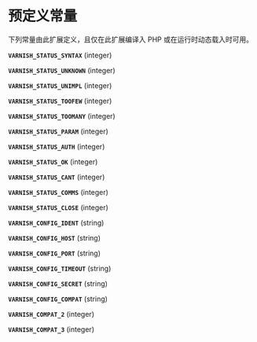 预定义常量
==========

下列常量由此扩展定义，且仅在此扩展编译入 PHP 或在运行时动态载入时可用。

**`VARNISH_STATUS_SYNTAX`** (<span class="type">integer</span>)  
<span class="simpara"> </span>

**`VARNISH_STATUS_UNKNOWN`** (<span class="type">integer</span>)  
<span class="simpara"> </span>

**`VARNISH_STATUS_UNIMPL`** (<span class="type">integer</span>)  
<span class="simpara"> </span>

**`VARNISH_STATUS_TOOFEW`** (<span class="type">integer</span>)  
<span class="simpara"> </span>

**`VARNISH_STATUS_TOOMANY`** (<span class="type">integer</span>)  
<span class="simpara"> </span>

**`VARNISH_STATUS_PARAM`** (<span class="type">integer</span>)  
<span class="simpara"> </span>

**`VARNISH_STATUS_AUTH`** (<span class="type">integer</span>)  
<span class="simpara"> </span>

**`VARNISH_STATUS_OK`** (<span class="type">integer</span>)  
<span class="simpara"> </span>

**`VARNISH_STATUS_CANT`** (<span class="type">integer</span>)  
<span class="simpara"> </span>

**`VARNISH_STATUS_COMMS`** (<span class="type">integer</span>)  
<span class="simpara"> </span>

**`VARNISH_STATUS_CLOSE`** (<span class="type">integer</span>)  
<span class="simpara"> </span>

**`VARNISH_CONFIG_IDENT`** (<span class="type">string</span>)  
<span class="simpara"> </span>

**`VARNISH_CONFIG_HOST`** (<span class="type">string</span>)  
<span class="simpara"> </span>

**`VARNISH_CONFIG_PORT`** (<span class="type">string</span>)  
<span class="simpara"> </span>

**`VARNISH_CONFIG_TIMEOUT`** (<span class="type">string</span>)  
<span class="simpara"> </span>

**`VARNISH_CONFIG_SECRET`** (<span class="type">string</span>)  
<span class="simpara"> </span>

**`VARNISH_CONFIG_COMPAT`** (<span class="type">string</span>)  
<span class="simpara"> </span>

**`VARNISH_COMPAT_2`** (<span class="type">integer</span>)  
<span class="simpara"> </span>

**`VARNISH_COMPAT_3`** (<span class="type">integer</span>)  
<span class="simpara"> </span>
